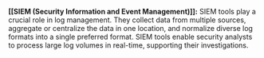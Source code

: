 **[[SIEM (Security Information and Event Management)]]:** SIEM tools play a crucial role in log management. They collect data from multiple sources, aggregate or centralize the data in one location, and normalize diverse log formats into a single preferred format. SIEM tools enable security analysts to process large log volumes in real-time, supporting their investigations.